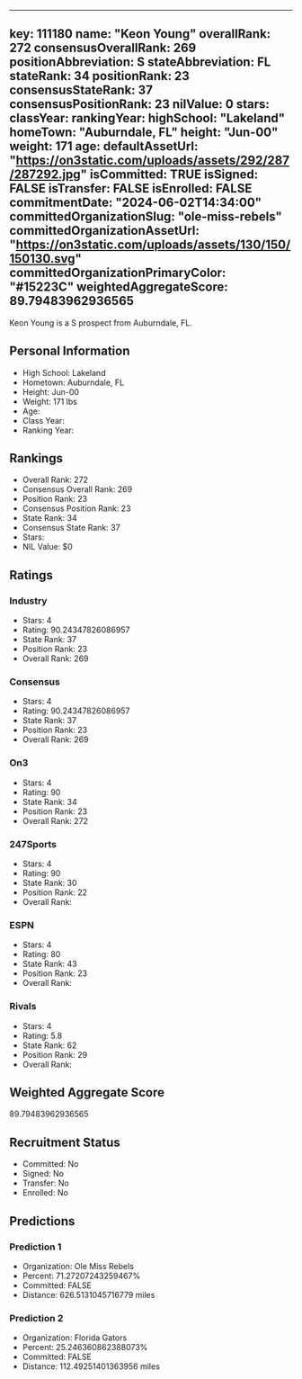---
  key: 111180
  name: "Keon Young"
  overallRank: 272
  consensusOverallRank: 269
  positionAbbreviation: S
  stateAbbreviation: FL
  stateRank: 34
  positionRank: 23
  consensusStateRank: 37
  consensusPositionRank: 23
  nilValue: 0
  stars: 
  classYear: 
  rankingYear: 
  highSchool: "Lakeland"
  homeTown: "Auburndale, FL"
  height: "Jun-00"
  weight: 171
  age: 
  defaultAssetUrl: "https://on3static.com/uploads/assets/292/287/287292.jpg"
  isCommitted: TRUE
  isSigned: FALSE
  isTransfer: FALSE
  isEnrolled: FALSE
  commitmentDate: "2024-06-02T14:34:00"
  committedOrganizationSlug: "ole-miss-rebels"
  committedOrganizationAssetUrl: "https://on3static.com/uploads/assets/130/150/150130.svg"
  committedOrganizationPrimaryColor: "#15223C"
  weightedAggregateScore: 89.79483962936565
  ---
  
  Keon Young is a S prospect from Auburndale, FL.
  
  ## Personal Information
  - High School: Lakeland
  - Hometown: Auburndale, FL
  - Height: Jun-00
  - Weight: 171 lbs
  - Age: 
  - Class Year: 
  - Ranking Year: 
  
  ## Rankings
  - Overall Rank: 272
  - Consensus Overall Rank: 269
  - Position Rank: 23
  - Consensus Position Rank: 23
  - State Rank: 34
  - Consensus State Rank: 37
  - Stars: 
  - NIL Value: $0
  
  ## Ratings
  
  ### Industry
  - Stars: 4
  - Rating: 90.24347826086957
  - State Rank: 37
  - Position Rank: 23
  - Overall Rank: 269
  
  ### Consensus
  - Stars: 4
  - Rating: 90.24347826086957
  - State Rank: 37
  - Position Rank: 23
  - Overall Rank: 269
  
  ### On3
  - Stars: 4
  - Rating: 90
  - State Rank: 34
  - Position Rank: 23
  - Overall Rank: 272
  
  ### 247Sports
  - Stars: 4
  - Rating: 90
  - State Rank: 30
  - Position Rank: 22
  - Overall Rank: 
  
  ### ESPN
  - Stars: 4
  - Rating: 80
  - State Rank: 43
  - Position Rank: 23
  - Overall Rank: 
  
  ### Rivals
  - Stars: 4
  - Rating: 5.8
  - State Rank: 62
  - Position Rank: 29
  - Overall Rank: 
  
  ## Weighted Aggregate Score
  89.79483962936565
  
  ## Recruitment Status
  - Committed: No
  - Signed: No
  - Transfer: No
  - Enrolled: No
  
  
  
  ## Predictions
  
  ### Prediction 1
  - Organization: Ole Miss Rebels
  - Percent: 71.27207243259467%
  - Committed: FALSE
  - Distance: 626.5131045716779 miles
  
  ### Prediction 2
  - Organization: Florida Gators
  - Percent: 25.246360862388073%
  - Committed: FALSE
  - Distance: 112.49251401363956 miles
  
